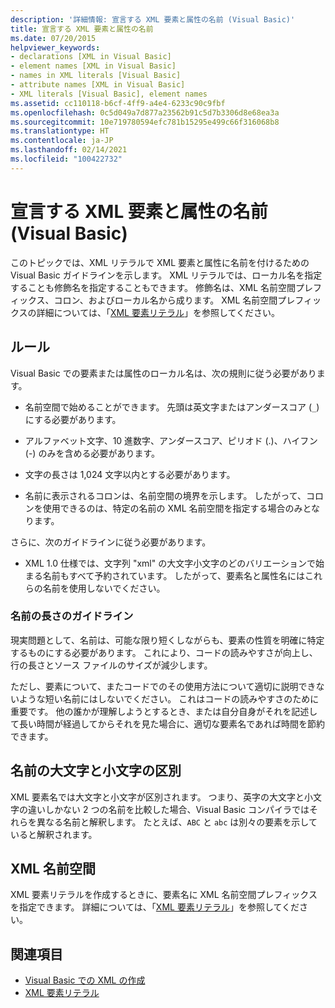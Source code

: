 ```yaml
---
description: '詳細情報: 宣言する XML 要素と属性の名前 (Visual Basic)'
title: 宣言する XML 要素と属性の名前
ms.date: 07/20/2015
helpviewer_keywords:
- declarations [XML in Visual Basic]
- element names [XML in Visual Basic]
- names in XML literals [Visual Basic]
- attribute names [XML in Visual Basic]
- XML literals [Visual Basic], element names
ms.assetid: cc110118-b6cf-4ff9-a4e4-6233c90c9fbf
ms.openlocfilehash: 0c5d049a7d877a23562b91c5d7b3306d8e68ea3a
ms.sourcegitcommit: 10e719780594efc781b15295e499c66f316068b8
ms.translationtype: HT
ms.contentlocale: ja-JP
ms.lasthandoff: 02/14/2021
ms.locfileid: "100422732"
---
```

# <a name="names-of-declared-xml-elements-and-attributes-visual-basic"></a>宣言する XML 要素と属性の名前 (Visual Basic)

このトピックでは、XML リテラルで XML 要素と属性に名前を付けるための Visual Basic ガイドラインを示します。  XML リテラルでは、ローカル名を指定することも修飾名を指定することもできます。 修飾名は、XML 名前空間プレフィックス、コロン、およびローカル名から成ります。 XML 名前空間プレフィックスの詳細については、「[XML 要素リテラル](../../../language-reference/xml-literals/xml-element-literal.md)」を参照してください。  
  
## <a name="rules"></a>ルール  

 Visual Basic での要素または属性のローカル名は、次の規則に従う必要があります。  
  
- 名前空間で始めることができます。 先頭は英文字またはアンダースコア (`_`) にする必要があります。  
  
- アルファベット文字、10 進数字、アンダースコア、ピリオド (.)、ハイフン (-) のみを含める必要があります。  
  
- 文字の長さは 1,024 文字以内とする必要があります。  
  
- 名前に表示されるコロンは、名前空間の境界を示します。 したがって、コロンを使用できるのは、特定の名前の XML 名前空間を指定する場合のみとなります。  
  
 さらに、次のガイドラインに従う必要があります。  
  
- XML 1.0 仕様では、文字列 "xml" の大文字小文字のどのバリエーションで始まる名前もすべて予約されています。 したがって、要素名と属性名にはこれらの名前を使用しないでください。  
  
### <a name="name-length-guidelines"></a>名前の長さのガイドライン  

 現実問題として、名前は、可能な限り短くしながらも、要素の性質を明確に特定するものにする必要があります。 これにより、コードの読みやすさが向上し、行の長さとソース ファイルのサイズが減少します。  
  
 ただし、要素について、またコードでのその使用方法について適切に説明できないような短い名前にはしないでください。 これはコードの読みやすさのために重要です。 他の誰かが理解しようとするとき、または自分自身がそれを記述して長い時間が経過してからそれを見た場合に、適切な要素名であれば時間を節約できます。  
  
## <a name="case-sensitivity-in-names"></a>名前の大文字と小文字の区別  

 XML 要素名では大文字と小文字が区別されます。 つまり、英字の大文字と小文字の違いしかない 2 つの名前を比較した場合、Visual Basic コンパイラではそれらを異なる名前と解釈します。 たとえば、`ABC` と `abc` は別々の要素を示していると解釈されます。  
  
## <a name="xml-namespaces"></a>XML 名前空間  

 XML 要素リテラルを作成するときに、要素名に XML 名前空間プレフィックスを指定できます。 詳細については、「[XML 要素リテラル](../../../language-reference/xml-literals/xml-element-literal.md)」を参照してください。  
  
## <a name="see-also"></a>関連項目

- [Visual Basic での XML の作成](creating-xml.md)
- [XML 要素リテラル](../../../language-reference/xml-literals/xml-element-literal.md)
